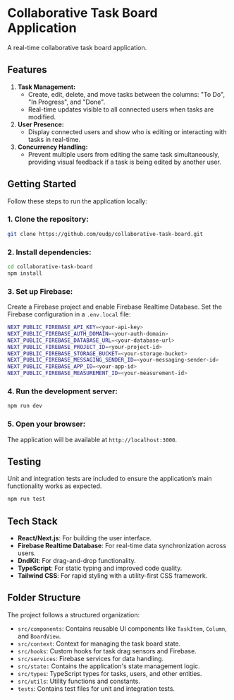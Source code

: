 # Collaborative Task Board Application

A real-time collaborative task board application.

## Features

1. **Task Management:**
   - Create, edit, delete, and move tasks between the columns: "To Do", "In Progress", and "Done".
   - Real-time updates visible to all connected users when tasks are modified.
2. **User Presence:**
   - Display connected users and show who is editing or interacting with tasks in real-time.
3. **Concurrency Handling:**
   - Prevent multiple users from editing the same task simultaneously, providing visual feedback if a task is being edited by another user.

## Getting Started

Follow these steps to run the application locally:

### 1. Clone the repository:

```bash
git clone https://github.com/eudp/collaborative-task-board.git
```

### 2. Install dependencies:

```bash
cd collaborative-task-board
npm install
```

### 3. Set up Firebase:

Create a Firebase project and enable Firebase Realtime Database. Set the Firebase configuration in a `.env.local` file:

```bash
NEXT_PUBLIC_FIREBASE_API_KEY=<your-api-key>
NEXT_PUBLIC_FIREBASE_AUTH_DOMAIN=<your-auth-domain>
NEXT_PUBLIC_FIREBASE_DATABASE_URL=<your-database-url>
NEXT_PUBLIC_FIREBASE_PROJECT_ID=<your-project-id>
NEXT_PUBLIC_FIREBASE_STORAGE_BUCKET=<your-storage-bucket>
NEXT_PUBLIC_FIREBASE_MESSAGING_SENDER_ID=<your-messaging-sender-id>
NEXT_PUBLIC_FIREBASE_APP_ID=<your-app-id>
NEXT_PUBLIC_FIREBASE_MEASUREMENT_ID=<your-measurement-id>
```

### 4. Run the development server:

```bash
npm run dev
```

### 5. Open your browser:

The application will be available at `http://localhost:3000`.

## Testing

Unit and integration tests are included to ensure the application’s main functionality works as expected.

```bash
npm run test
```

## Tech Stack

- **React/Next.js**: For building the user interface.
- **Firebase Realtime Database**: For real-time data synchronization across users.
- **DndKit**: For drag-and-drop functionality.
- **TypeScript**: For static typing and improved code quality.
- **Tailwind CSS**: For rapid styling with a utility-first CSS framework.

## Folder Structure

The project follows a structured organization:

- `src/components`: Contains reusable UI components like `TaskItem`, `Column`, and `BoardView`.
- `src/context`: Context for managing the task board state.
- `src/hooks`: Custom hooks for task drag sensors and Firebase.
- `src/services`: Firebase services for data handling.
- `src/state:` Contains the application's state management logic.
- `src/types`: TypeScript types for tasks, users, and other entities.
- `src/utils`: Utility functions and constants.
- `tests`: Contains test files for unit and integration tests.
